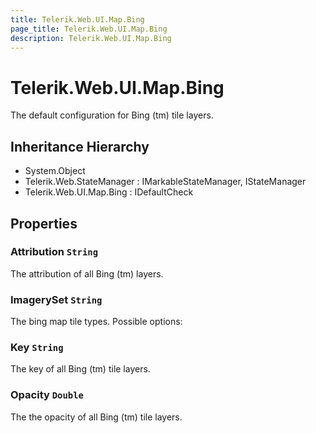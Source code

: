 ```yaml
---
title: Telerik.Web.UI.Map.Bing
page_title: Telerik.Web.UI.Map.Bing
description: Telerik.Web.UI.Map.Bing
---
```


# Telerik.Web.UI.Map.Bing

The default configuration for Bing (tm) tile layers.

## Inheritance Hierarchy

* System.Object
* Telerik.Web.StateManager : IMarkableStateManager, IStateManager
* Telerik.Web.UI.Map.Bing : IDefaultCheck

## Properties

###  Attribution `String`

The attribution of all Bing (tm) layers.

###  ImagerySet `String`

The bing map tile types. Possible options:

###  Key `String`

The key of all Bing (tm) tile layers.

###  Opacity `Double`

The the opacity of all Bing (tm) tile layers.

